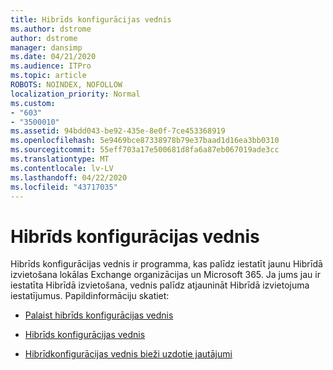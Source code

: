 ```yaml
---
title: Hibrīds konfigurācijas vednis
ms.author: dstrome
author: dstrome
manager: dansimp
ms.date: 04/21/2020
ms.audience: ITPro
ms.topic: article
ROBOTS: NOINDEX, NOFOLLOW
localization_priority: Normal
ms.custom:
- "603"
- "3500010"
ms.assetid: 94bdd043-be92-435e-8e0f-7ce453368919
ms.openlocfilehash: 5e9469bce87338978b79e37baad1d16ea3bb0310
ms.sourcegitcommit: 55eff703a17e500681d8fa6a87eb067019ade3cc
ms.translationtype: MT
ms.contentlocale: lv-LV
ms.lasthandoff: 04/22/2020
ms.locfileid: "43717035"
---
```

# <a name="hybrid-configuration-wizard"></a>Hibrīds konfigurācijas vednis

Hibrīds konfigurācijas vednis ir programma, kas palīdz iestatīt jaunu Hibrīdā izvietošana lokālas Exchange organizācijas un Microsoft 365. Ja jums jau ir iestatīta Hibrīdā izvietošana, vednis palīdz atjaunināt Hibrīdā izvietojuma iestatījumus. Papildinformāciju skatiet:
  
- [Palaist hibrīds konfigurācijas vednis](https://technet.microsoft.com/library/mt595788%28v=exchg.150%29.aspx)

- [Hibrīds konfigurācijas vednis](https://technet.microsoft.com/library/hh529921%28v=exchg.150%29.aspx)

- [Hibrīdkonfigurācijas vednis bieži uzdotie jautājumi](https://technet.microsoft.com/library/mt488940%28v=exchg.150%29.aspx)
